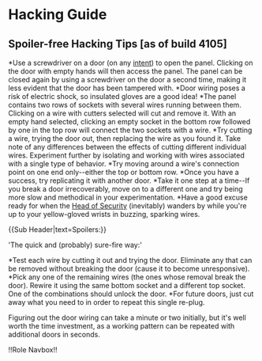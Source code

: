 # Hacking Guide

## Spoiler-free Hacking Tips [as of build 4105]


*Use a screwdriver on a door (on any [intent](Intent.md)) to open the panel. Clicking on the door with empty hands will then access the panel. The panel can be closed again by using a screwdriver on the door a second time, making it less evident that the door has been tampered with.
*Door wiring poses a risk of electric shock, so insulated gloves are a good idea!
*The panel contains two rows of sockets with several wires running between them. Clicking on a wire with cutters selected will cut and remove it. With an empty hand selected, clicking an empty socket in the bottom row followed by one in the top row will connect the two sockets with a wire.
*Try cutting a wire, trying the door out, then replacing the wire as you found it. Take note of any differences between the effects of cutting different individual wires. Experiment further by isolating and working with wires associated with a single type of behavior.
*Try moving around a wire's connection point on one end only--either the top or bottom row.
*Once you have a success, try replicating it with another door.
*Take it one step at a time--If you break a door irrecoverably, move on to a different one and try being more slow and methodical in your experimentation.
*Have a good excuse ready for when the [Head of Security](Head-of-Security.md) (inevitably) wanders by while you're up to your yellow-gloved wrists in buzzing, sparking wires.


{{Sub Header|text=Spoilers:}}


'The quick and (probably) sure-fire way:'

*Test each wire by cutting it out and trying the door. Eliminate any that can be removed without breaking the door (cause it to become unresponsive).
*Pick any one of the remaining wires (the ones whose removal break the door). Rewire it using the same bottom socket and a different top socket. One of the combinations should unlock the door.
*For future doors, just cut away what you need to in order to repeat this single re-plug.

Figuring out the door wiring can take a minute or two initially, but it's well worth the time investment, as a working pattern can be repeated with additional doors in seconds.

!!Role Navbox!!
